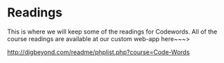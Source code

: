 # Readings
This is where we will keep some of the readings for Codewords.
All of the course readings are available at our custom web-app here~~~>

http://digbeyond.com/readme/phplist.php?course=Code-Words
